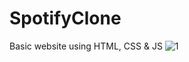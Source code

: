 # SpotifyClone
Basic website using HTML, CSS & JS
![1](https://github.com/user-attachments/assets/9ac5555b-0dc3-4061-b9a6-da3b4643c73e)
